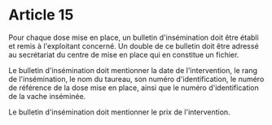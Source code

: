 # Article 15

Pour chaque dose mise en place, un bulletin d'insémination doit être établi et remis à l'exploitant concerné. Un double de ce bulletin doit être adressé au secrétariat du centre de mise en place qui en constitue un fichier.

Le bulletin d'insémination doit mentionner la date de l'intervention, le rang de l'insémination, le nom du taureau, son numéro d'identification, le numéro de référence de la dose mise en place, ainsi que le numéro d'identification de la vache inséminée.

Le bulletin d'insémination doit mentionner le prix de l'intervention.

